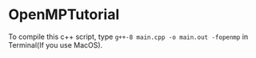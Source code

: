 # OpenMPTutorial
To compile this c++ script, type `g++-8 main.cpp -o main.out -fopenmp` in Terminal(If you use MacOS).
